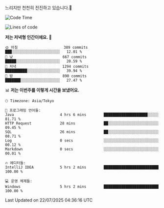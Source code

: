 느리지만 천천히 전진하고 있습니다.🐢

<!--START_SECTION:waka-->
![Code Time](http://img.shields.io/badge/Code%20Time-1%2C654%20hrs%2037%20mins-blue)

![Lines of code](https://img.shields.io/badge/%EC%A0%80%EB%8A%94%20%EC%97%AC%ED%83%9C%EA%B9%8C%EC%A7%80%20-925.8%20thousand%20%EC%A4%84%EC%9D%98%20%EC%BD%94%EB%93%9C%EB%A5%BC%20%EC%9E%91%EC%84%B1%ED%96%88%EC%96%B4%EC%9A%94.-blue)

**저는 저녁형 인간이에요. 🦉** 

```text
🌞 아침                     389 commits         ███░░░░░░░░░░░░░░░░░░░░░░   12.01 % 
🌆 낮　                     667 commits         █████░░░░░░░░░░░░░░░░░░░░   20.59 % 
🌃 저녁                     1294 commits        ██████████░░░░░░░░░░░░░░░   39.94 % 
🌙 밤　                     890 commits         ███████░░░░░░░░░░░░░░░░░░   27.47 % 
```


📊 **저는 이번주를 이렇게 시간을 보냈어요.** 

```text
🕑︎ Timezone: Asia/Tokyo

💬 프로그래밍 언어들: 
Java                     4 hrs 6 mins        ████████████████████░░░░░   81.71 % 
HTTP Request             28 mins             ██░░░░░░░░░░░░░░░░░░░░░░░   09.45 % 
SQL                      26 mins             ██░░░░░░░░░░░░░░░░░░░░░░░   08.71 % 
Log                      0 secs              ░░░░░░░░░░░░░░░░░░░░░░░░░   00.12 % 
Markdown                 0 secs              ░░░░░░░░░░░░░░░░░░░░░░░░░   00.01 % 

🔥 에디터들: 
IntelliJ IDEA            5 hrs 2 mins        █████████████████████████   100.00 % 

💻 운영 체제들: 
Windows                  5 hrs 2 mins        █████████████████████████   100.00 % 
```


 Last Updated on 22/07/2025 04:36:16 UTC
<!--END_SECTION:waka-->
